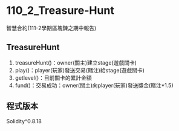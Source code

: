 # 110_2_Treasure-Hunt
智慧合約(111-2學期區塊鍊之期中報告)

## TreasureHunt
1. treasureHunt()：owner(關主)建立stage(遊戲關卡)
2. play()：player(玩家)發送交易(賭注)給stage(遊戲關卡)
3. getlevel()：目前關卡的累計金額
3. fund()：交易成功：owner(關主)向player(玩家)發送獎金(賭注*1.5)
## 程式版本
Solidity^0.8.18

